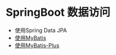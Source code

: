 # SpringBoot 数据访问

- 使用Spring Data JPA
- [使用MyBatis](../Integration/MyBatis/index.md)
- [使用MyBatis-Plus](../../../MyBatisPlus/SpringBoot/v3/index.md)

